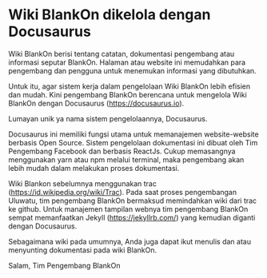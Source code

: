 # Wiki BlankOn dikelola dengan Docusaurus

Wiki BlankOn berisi tentang catatan, dokumentasi pengembang atau informasi seputar BlankOn. Halaman atau website ini memudahkan para pengembang dan pengguna untuk menemukan informasi yang dibutuhkan. 

Untuk itu, agar sistem kerja dalam pengelolaan Wiki BlankOn lebih efisien dan mudah. Kini pengembang BlankOn berencana untuk mengelola Wiki BlankOn dengan Docusaurus (https://docusaurus.io).

Lumayan unik ya nama sistem pengelolaannya, Docusaurus. 

Docusaurus ini memiliki fungsi utama untuk memanajemen website-website berbasis Open Source. Sistem pengelolaan dokumentasi ini dibuat oleh Tim Pengembang Facebook dan berbasis ReactJs. Cukup memasangnya menggunakan yarn atau npm melalui terminal, maka pengembang akan lebih mudah dalam melakukan proses dokumentasi. 

Wiki Blankon sebelumnya menggunakan trac (https://id.wikipedia.org/wiki/Trac).
Pada saat proses pengembangan Uluwatu, tim pengembang BlankOn bermaksud memindahkan wiki dari trac ke github. Untuk manajemen tampilan webnya tim pengembang BlankOn sempat memanfaatkan Jekyll (https://jekyllrb.com/) yang kemudian diganti dengan Docusaurus.

Sebagaimana wiki pada umumnya, Anda juga dapat ikut menulis dan atau menyunting dokumentasi pada wiki BlankOn.

Salam,
Tim Pengembang BlankOn
